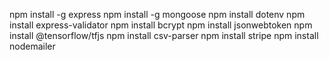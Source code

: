 

npm install -g express
npm install -g mongoose
npm install dotenv
npm install express-validator
npm install bcrypt
npm install jsonwebtoken
npm install @tensorflow/tfjs
npm install csv-parser
npm install stripe
npm install nodemailer